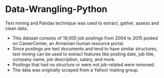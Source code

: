 # Data-Wrangling-Python
Text mining and Pandas technique was used to extract, gather, assess and clean data.

- This dataset consists of 19,000 job postings from 2004 to 2015 posted on CareerCenter, an Armenian human resource portal. 
- Since postings are text documents and tend to have similar structures, text mining can be used to extract features like posting date, job title, company name, job description, salary, and more.
- Postings that had no structure or were not job-related were removed. 
- The data was originally scraped from a Yahoo! mailing group.

